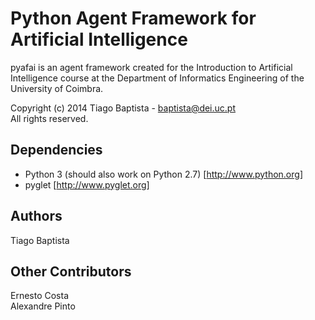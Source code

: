 Python Agent Framework for Artificial Intelligence
===================================================

pyafai is an agent framework created for the Introduction to Artificial
Intelligence course at the Department of Informatics Engineering of the
University of Coimbra.

Copyright (c) 2014 Tiago Baptista - baptista@dei.uc.pt  
All rights reserved.

Dependencies
------------
- Python 3 (should also work on Python 2.7) [http://www.python.org]
- pyglet [http://www.pyglet.org]

Authors
-------
Tiago Baptista

Other Contributors
------------------
Ernesto Costa  
Alexandre Pinto


